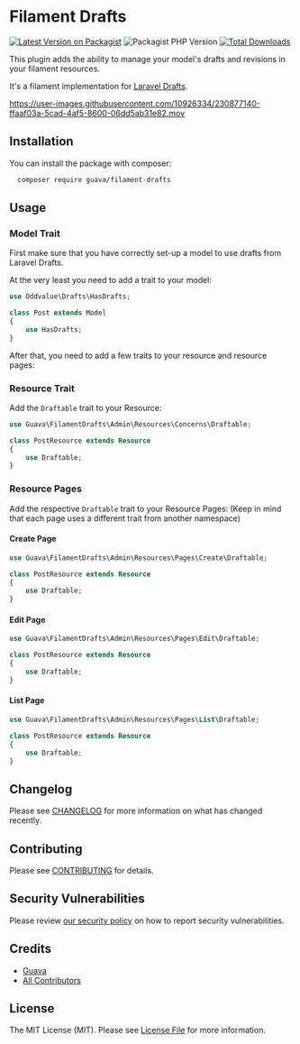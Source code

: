 
# Filament Drafts

[![Latest Version on Packagist](https://img.shields.io/packagist/v/guava/filament-drafts.svg?style=flat-square)](https://packagist.org/packages/guava/filament-drafts)
![Packagist PHP Version](https://img.shields.io/packagist/dependency-v/guava/filament-drafts/php?style=flat-square)
[![Total Downloads](https://img.shields.io/packagist/dt/guava/filament-drafts.svg?style=flat-square)](https://packagist.org/packages/guava/filament-drafts)

This plugin adds the ability to manage your model's drafts and revisions in your filament resources.

It's a filament implementation for [Laravel Drafts](https://github.com/oddvalue/laravel-drafts).



https://user-images.githubusercontent.com/10926334/230877140-ffaaf03a-5cad-4af5-8600-06dd5ab31e82.mov



## Installation

You can install the package with composer:

```bash
  composer require guava/filament-drafts
```

## Usage

### Model Trait
First make sure that you have correctly set-up a model to use drafts from Laravel Drafts.

At the very least you need to add a trait to your model:
```php
use Oddvalue\Drafts\HasDrafts;

class Post extends Model
{
    use HasDrafts;
}
```

After that, you need to add a few traits to your resource and resource pages:

### Resource Trait
Add the `Draftable` trait to your Resource:

```php
use Guava\FilamentDrafts\Admin\Resources\Concerns\Draftable;

class PostResource extends Resource
{
    use Draftable;
}
```

### Resource Pages
Add the respective `Draftable` trait to your Resource Pages:
(Keep in mind that each page uses a different trait from another namespace)

#### Create Page
```php
use Guava\FilamentDrafts\Admin\Resources\Pages\Create\Draftable;

class PostResource extends Resource
{
    use Draftable;
}
```

#### Edit Page
```php
use Guava\FilamentDrafts\Admin\Resources\Pages\Edit\Draftable;

class PostResource extends Resource
{
    use Draftable;
}
```

#### List Page
```php
use Guava\FilamentDrafts\Admin\Resources\Pages\List\Draftable;

class PostResource extends Resource
{
    use Draftable;
}
```

## Changelog

Please see [CHANGELOG](CHANGELOG.md) for more information on what has changed recently.

## Contributing

Please see [CONTRIBUTING](.github/CONTRIBUTING.md) for details.

## Security Vulnerabilities

Please review [our security policy](../../security/policy) on how to report security vulnerabilities.

## Credits

- [Guava](https://github.com/GuavaCZ)
- [All Contributors](../../contributors)

## License

The MIT License (MIT). Please see [License File](LICENSE.md) for more information.
